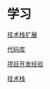 # 学习

[技术栈扩展](%E5%AD%A6%E4%B9%A0%207368d0b879d14ebfa67b236da778b2b4/%E6%8A%80%E6%9C%AF%E6%A0%88%E6%89%A9%E5%B1%95%20dcdd5dacae1441768d261737938997ba.csv)

[代码库](%E5%AD%A6%E4%B9%A0%207368d0b879d14ebfa67b236da778b2b4/%E4%BB%A3%E7%A0%81%E5%BA%93%204ce8b3f1da7d432b8df221fb702f7302.csv)

[项目开发经验](%E5%AD%A6%E4%B9%A0%207368d0b879d14ebfa67b236da778b2b4/%E9%A1%B9%E7%9B%AE%E5%BC%80%E5%8F%91%E7%BB%8F%E9%AA%8C%20769398905b3a4b61a12e47358a688cf2.csv)

[技术栈](%E5%AD%A6%E4%B9%A0%207368d0b879d14ebfa67b236da778b2b4/%E6%8A%80%E6%9C%AF%E6%A0%88%206cd6088c07ce4b048189c83a2c3880cb.md)